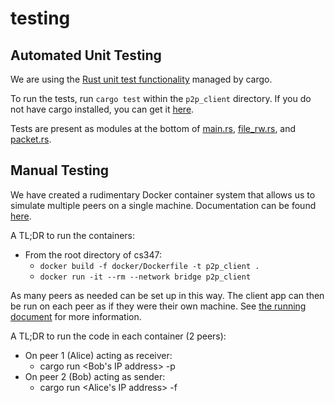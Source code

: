 # testing

## Automated Unit Testing
We are using the [Rust unit test functionality](https://doc.rust-lang.org/book/ch11-00-testing.html) managed by cargo. 

To run the tests, run `cargo test` within the `p2p_client` directory. If you do not have cargo installed, you can get it [here](https://www.rust-lang.org/tools/install).

Tests are present as modules at the bottom of [main.rs](https://github.com/rubenboero21/cs347/blob/main/p2p_client/src/main.rs), [file_rw.rs](https://github.com/rubenboero21/cs347/blob/main/p2p_client/src/file_rw.rs), and [packet.rs](https://github.com/rubenboero21/cs347/blob/main/p2p_client/src/packet.rs).


## Manual Testing
We have created a rudimentary Docker container system that allows us to simulate multiple peers on a single machine. Documentation can be found [here](https://github.com/rubenboero21/cs347/tree/main/docker).

A TL;DR to run the containers:
- From the root directory of cs347:
  - `docker build -f docker/Dockerfile -t p2p_client .`
  - `docker run -it --rm --network bridge p2p_client`

As many peers as needed can be set up in this way. The client app can then be run on each peer as if they were their own machine. See [the running document](https://github.com/rubenboero21/cs347/blob/main/doc/running.md) for more information.

A TL;DR to run the code in each container (2 peers):
- On peer 1 (Alice) acting as receiver:
  - cargo run <Bob's IP address> -p <path to save file>
- On peer 2 (Bob) acting as sender:
  - cargo run <Alice's IP address> -f <file to send>

